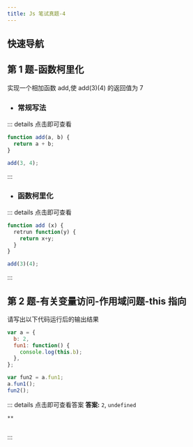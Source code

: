 ```yaml
---
title: Js 笔试真题-4
---
```


## 快速导航

<TOC />

## 第 1 题-函数柯里化

实现一个相加函数 add,使 add(3)(4) 的返回值为 7

- ### 常规写法

::: details 点击即可查看

```js
function add(a, b) {
  return a + b;
}

add(3, 4);
```

:::

- ### 函数柯里化

::: details 点击即可查看

```js
function add (x) {
  retrun function(y) {
    return x+y;
  }
}

add(3)(4);
```

:::

## 第 2 题-有关变量访问-作用域问题-this 指向

请写出以下代码运行后的输出结果

```js
var a = {
  b: 2,
  fun1: function() {
    console.log(this.b);
  },
};

var fun2 = a.fun1;
a.fun1();
fun2();
```

::: details 点击即可查看答案
**答案:** `2`, `undefined`

```
**


```

:::
